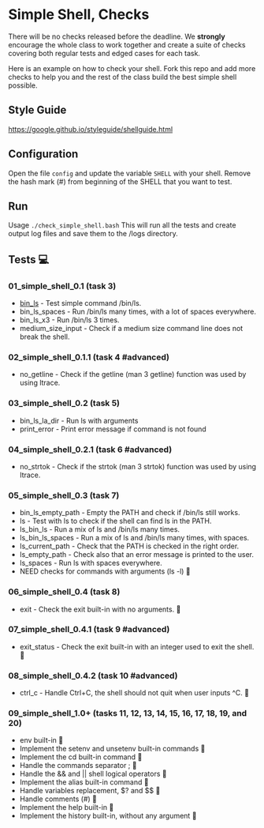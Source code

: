 # Simple Shell, Checks

There will be no checks released before the deadline. We **strongly** encourage the whole class to work together and create a suite of checks covering both regular tests and edged cases for each task.

Here is an example on how to check your shell.
Fork this repo and add more checks to help you and the rest of the class build the best simple shell possible.

## Style Guide
https://google.github.io/styleguide/shellguide.html

## Configuration

Open the file `config` and update the variable `SHELL` with your shell. Remove the hash mark (#) from beginning of the SHELL that you want to test.

## Run

Usage `./check_simple_shell.bash`
This will run all the tests and create output log files and save them to the /logs directory.

## Tests :computer:

### 01_simple_shell_0.1 (task 3)

* [bin_ls](./01_simple_shell_0.1/bin_ls) - Test simple command /bin/ls.
* bin_ls_spaces - Run /bin/ls many times, with a lot of spaces everywhere.
* bin_ls_x3 - Run /bin/ls 3 times.
* medium_size_input - Check if a medium size command line does not break the shell.

### 02_simple_shell_0.1.1 (task 4 #advanced)

* no_getline - Check if the getline (man 3 getline) function was used by using ltrace.

### 03_simple_shell_0.2 (task 5)

* bin_ls_la_dir - Run ls with arguments
* print_error - Print error message if command is not found

### 04_simple_shell_0.2.1 (task 6 #advanced)

* no_strtok - Check if the strtok (man 3 strtok) function was used by using ltrace.

### 05_simple_shell_0.3 (task 7)

* bin_ls_empty_path - Empty the PATH and check if /bin/ls still works.
* ls - Test with ls to check if the shell can find ls in the PATH.
* ls_bin_ls - Run a mix of ls and /bin/ls many times.
* ls_bin_ls_spaces - Run a mix of ls and /bin/ls many times, with spaces.
* ls_current_path - Check that the PATH is checked in the right order.
* ls_empty_path - Check also that an error message is printed to the user.
* ls_spaces - Run ls with spaces everywhere.
* NEED checks for commands with arguments (ls -l) :wrench:

### 06_simple_shell_0.4 (task 8)

* exit - Check the exit built-in with no arguments. :wrench:

### 07_simple_shell_0.4.1 (task 9 #advanced)

* exit_status - Check the exit built-in with an integer used to exit the shell. :wrench:

### 08_simple_shell_0.4.2 (task 10 #advanced)

* ctrl_c - Handle Ctrl+C, the shell should not quit when user inputs ^C. :wrench:

### 09_simple_shell_1.0+ (tasks 11, 12, 13, 14, 15, 16, 17, 18, 19, and 20)

* env built-in  :wrench:
* Implement the setenv and unsetenv built-in commands  :wrench:
* Implement the cd built-in command :wrench:
* Handle the commands separator ;   :wrench:
* Handle the && and || shell logical operators  :wrench:
* Implement the alias built-in command :wrench:
* Handle variables replacement, $? and $$ :wrench:
* Handle comments (#) :wrench:
* Implement the help built-in :wrench:
* Implement the history built-in, without any argument :wrench:
